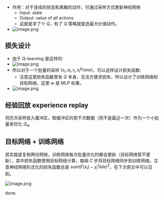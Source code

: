 - 作用：对于连续的状态和离散的动作，可通过采样方式更新神经网络
    - Input: state
    - Output: value of all actions
    - 这就是学了个 $Q$，有了 $Q$ 策略就是选最大价值动作。
- ![image.png](https://how-to-1258460161.cos.ap-shanghai.myqcloud.com/how-to/20241108230928.webp)
## 损失设计

- 由于 Q-learning 是这样的:
- ![image.png](https://how-to-1258460161.cos.ap-shanghai.myqcloud.com/how-to/20241108231138.webp)
- 所以对于一个批量的采样 ${(s_i, a_i, r_i, s_i^prime)}$，可以这样设计损失函数:
    - 注意这里损失函数里有 $Q$ 本身，无法方便求损失，所以设计了训练网络和目标网络。这里 $w$ 是 MLP 权重。
- ![image.png](https://how-to-1258460161.cos.ap-shanghai.myqcloud.com/how-to/20241108231239.webp)

## 经验回放 experience replay

将历次采样放入缓冲区，取缓冲区的若干次数据（而不是最近一次）作为一个小批量来优化 $Q_w$

## 目标网络 + 训练网络

其实就是复制两份网络，训练网络每次批量优化时都会更新（目标网络暂不更新），其中损失函数使用目标网络计算，每隔 $C$ 步将目标网络同步到训练网络。注意神经网络形式化的损失函数总是 $sum (F(x_i) - y_i^tilde)^2$，在下方原文中可以见到。

![image.png](https://how-to-1258460161.cos.ap-shanghai.myqcloud.com/how-to/20241108231747.webp)

done.
